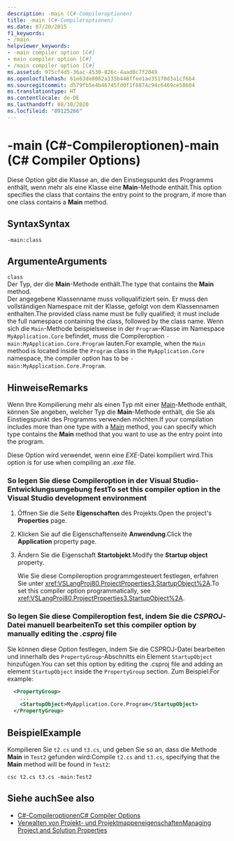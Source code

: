 ```yaml
---
description: -main (C#-Compileroptionen)
title: -main (C#-Compileroptionen)
ms.date: 07/20/2015
f1_keywords:
- /main
helpviewer_keywords:
- -main compiler option [C#]
- main compiler option [C#]
- /main compiler option [C#]
ms.assetid: 975cf4d5-36ac-4530-826c-4aad0c7f2049
ms.openlocfilehash: 61e63de8082a335b448ffee1ae35170d3a1cf6b4
ms.sourcegitcommit: d579fb5e4b46745fd0f1f8874c94c6469ce58604
ms.translationtype: HT
ms.contentlocale: de-DE
ms.lasthandoff: 08/30/2020
ms.locfileid: "89125266"
---
```

# <a name="-main-c-compiler-options"></a><span data-ttu-id="fccd8-103">-main (C#-Compileroptionen)</span><span class="sxs-lookup"><span data-stu-id="fccd8-103">-main (C# Compiler Options)</span></span>

<span data-ttu-id="fccd8-104">Diese Option gibt die Klasse an, die den Einstiegspunkt des Programms enthält, wenn mehr als eine Klasse eine **Main**-Methode enthält.</span><span class="sxs-lookup"><span data-stu-id="fccd8-104">This option specifies the class that contains the entry point to the program, if more than one class contains a **Main** method.</span></span>

## <a name="syntax"></a><span data-ttu-id="fccd8-105">Syntax</span><span class="sxs-lookup"><span data-stu-id="fccd8-105">Syntax</span></span>

```console
-main:class
```

## <a name="arguments"></a><span data-ttu-id="fccd8-106">Argumente</span><span class="sxs-lookup"><span data-stu-id="fccd8-106">Arguments</span></span>
 `class`  
 <span data-ttu-id="fccd8-107">Der Typ, der die **Main**-Methode enthält.</span><span class="sxs-lookup"><span data-stu-id="fccd8-107">The type that contains the **Main** method.</span></span>  
 <span data-ttu-id="fccd8-108">Der angegebene Klassenname muss vollqualifiziert sein. Er muss den vollständigen Namespace mit der Klasse, gefolgt von dem Klassennamen enthalten.</span><span class="sxs-lookup"><span data-stu-id="fccd8-108">The provided class name must be fully qualified; it must include the full namespace containing the class, followed by the class name.</span></span> <span data-ttu-id="fccd8-109">Wenn sich die `Main`-Methode beispielsweise in der `Program`-Klasse im Namespace `MyApplication.Core` befindet, muss die Compileroption `-main:MyApplication.Core.Program` lauten.</span><span class="sxs-lookup"><span data-stu-id="fccd8-109">For example, when the `Main` method is located inside the `Program` class in the `MyApplication.Core` namespace, the compiler option has to be `-main:MyApplication.Core.Program`.</span></span>

## <a name="remarks"></a><span data-ttu-id="fccd8-110">Hinweise</span><span class="sxs-lookup"><span data-stu-id="fccd8-110">Remarks</span></span>

<span data-ttu-id="fccd8-111">Wenn Ihre Kompilierung mehr als einen Typ mit einer [Main](../../programming-guide/main-and-command-args/index.md)-Methode enthält, können Sie angeben, welcher Typ die **Main**-Methode enthält, die Sie als Einstiegspunkt des Programms verwenden möchten.</span><span class="sxs-lookup"><span data-stu-id="fccd8-111">If your compilation includes more than one type with a [Main](../../programming-guide/main-and-command-args/index.md) method, you can specify which type contains the **Main** method that you want to use as the entry point into the program.</span></span>

<span data-ttu-id="fccd8-112">Diese Option wird verwendet, wenn eine *EXE*-Datei kompiliert wird.</span><span class="sxs-lookup"><span data-stu-id="fccd8-112">This option is for use when compiling an *.exe* file.</span></span>

### <a name="to-set-this-compiler-option-in-the-visual-studio-development-environment"></a><span data-ttu-id="fccd8-113">So legen Sie diese Compileroption in der Visual Studio-Entwicklungsumgebung fest</span><span class="sxs-lookup"><span data-stu-id="fccd8-113">To set this compiler option in the Visual Studio development environment</span></span>

1. <span data-ttu-id="fccd8-114">Öffnen Sie die Seite **Eigenschaften** des Projekts.</span><span class="sxs-lookup"><span data-stu-id="fccd8-114">Open the project's **Properties** page.</span></span>

2. <span data-ttu-id="fccd8-115">Klicken Sie auf die Eigenschaftenseite **Anwendung**.</span><span class="sxs-lookup"><span data-stu-id="fccd8-115">Click the **Application** property page.</span></span>

3. <span data-ttu-id="fccd8-116">Ändern Sie die Eigenschaft **Startobjekt**.</span><span class="sxs-lookup"><span data-stu-id="fccd8-116">Modify the **Startup object** property.</span></span>

    <span data-ttu-id="fccd8-117">Wie Sie diese Compileroption programmgesteuert festlegen, erfahren Sie unter <xref:VSLangProj80.ProjectProperties3.StartupObject%2A>.</span><span class="sxs-lookup"><span data-stu-id="fccd8-117">To set this compiler option programmatically, see <xref:VSLangProj80.ProjectProperties3.StartupObject%2A>.</span></span>

### <a name="to-set-this-compiler-option-by-manually-editing-the-csproj-file"></a><span data-ttu-id="fccd8-118">So legen Sie diese Compileroption fest, indem Sie die *CSPROJ*-Datei manuell bearbeiten</span><span class="sxs-lookup"><span data-stu-id="fccd8-118">To set this compiler option by manually editing the *.csproj* file</span></span>

<span data-ttu-id="fccd8-119">Sie können diese Option festlegen, indem Sie die CSPROJ-Datei bearbeiten und innerhalb des `PropertyGroup`-Abschnitts ein Element `StartupObject` hinzufügen.</span><span class="sxs-lookup"><span data-stu-id="fccd8-119">You can set this option by editing the .csproj file and adding an element `StartupObject` inside the `PropertyGroup` section.</span></span> <span data-ttu-id="fccd8-120">Zum Beispiel:</span><span class="sxs-lookup"><span data-stu-id="fccd8-120">For example:</span></span>

```xml
  <PropertyGroup>
    ...
    <StartupObject>MyApplication.Core.Program</StartupObject>
  </PropertyGroup>
```

## <a name="example"></a><span data-ttu-id="fccd8-121">Beispiel</span><span class="sxs-lookup"><span data-stu-id="fccd8-121">Example</span></span>

<span data-ttu-id="fccd8-122">Kompilieren Sie `t2.cs` und `t3.cs`, und geben Sie so an, dass die Methode **Main** in `Test2` gefunden wird:</span><span class="sxs-lookup"><span data-stu-id="fccd8-122">Compile `t2.cs` and `t3.cs`, specifying that the **Main** method will be found in `Test2`:</span></span>

```console
csc t2.cs t3.cs -main:Test2
```

## <a name="see-also"></a><span data-ttu-id="fccd8-123">Siehe auch</span><span class="sxs-lookup"><span data-stu-id="fccd8-123">See also</span></span>

- [<span data-ttu-id="fccd8-124">C#-Compileroptionen</span><span class="sxs-lookup"><span data-stu-id="fccd8-124">C# Compiler Options</span></span>](./index.md)
- [<span data-ttu-id="fccd8-125">Verwalten von Projekt- und Projektmappeneigenschaften</span><span class="sxs-lookup"><span data-stu-id="fccd8-125">Managing Project and Solution Properties</span></span>](/visualstudio/ide/managing-project-and-solution-properties)
